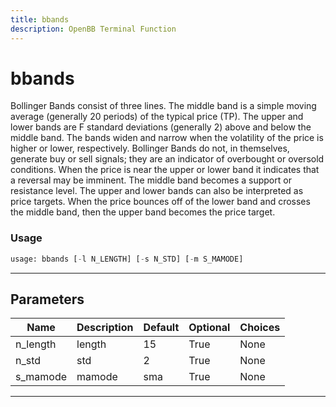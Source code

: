 ```yaml
---
title: bbands
description: OpenBB Terminal Function
---
```


# bbands

Bollinger Bands consist of three lines. The middle band is a simple moving average (generally 20 periods) of the typical price (TP). The upper and lower bands are F standard deviations (generally 2) above and below the middle band. The bands widen and narrow when the volatility of the price is higher or lower, respectively. Bollinger Bands do not, in themselves, generate buy or sell signals; they are an indicator of overbought or oversold conditions. When the price is near the upper or lower band it indicates that a reversal may be imminent. The middle band becomes a support or resistance level. The upper and lower bands can also be interpreted as price targets. When the price bounces off of the lower band and crosses the middle band, then the upper band becomes the price target.

### Usage

```python
usage: bbands [-l N_LENGTH] [-s N_STD] [-m S_MAMODE]
```

---

## Parameters

| Name | Description | Default | Optional | Choices |
| ---- | ----------- | ------- | -------- | ------- |
| n_length | length | 15 | True | None |
| n_std | std | 2 | True | None |
| s_mamode | mamode | sma | True | None |
---

